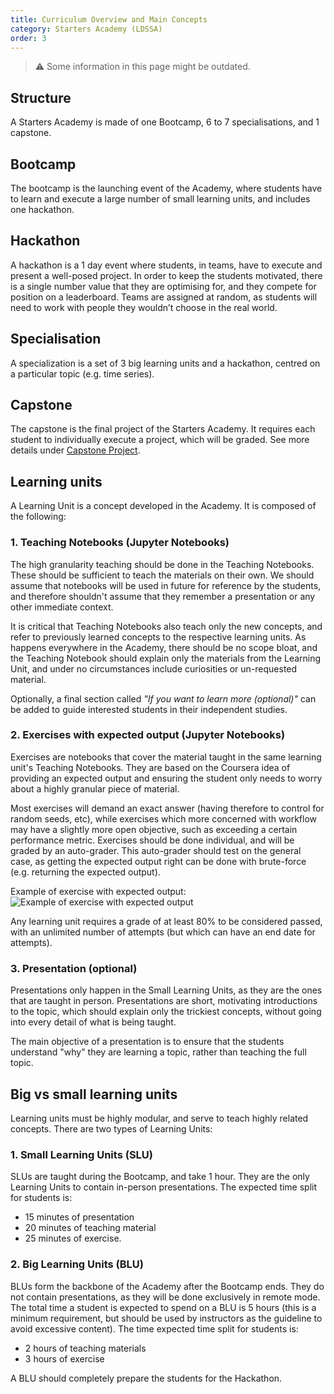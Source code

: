 ```yaml
---
title: Curriculum Overview and Main Concepts
category: Starters Academy (LDSSA)
order: 3
---
```


> ⚠️ Some information in this page might be outdated.

## Structure

A Starters Academy is made of one Bootcamp, 6 to 7 specialisations, and 1 capstone. 

## Bootcamp 
The bootcamp is the launching event of the Academy, where students have to learn and execute a large 
number of small learning units, and includes one hackathon. 

## Hackathon 
A hackathon is a 1 day event where students, in teams, have to execute and present a well-posed 
project. In order to keep the students motivated, there is a single number value that they are 
optimising for, and they compete for position on a leaderboard. Teams are assigned at random, as 
students will need to work with people they wouldn’t choose in the real world. 

## Specialisation 
A specialization is a set of 3 big learning units and a hackathon, centred on a particular topic 
(e.g. time series). 

## Capstone
The capstone is the final project of the Starters Academy. It requires each student to individually 
execute a project, which will be graded. See more details under 
[Capstone Project](../05-Capstone-Project).

## Learning units

A Learning Unit is a concept developed in the Academy. It is composed of the following: 

### 1. Teaching Notebooks (Jupyter Notebooks)
The high granularity teaching should be done in the Teaching Notebooks. These should be sufficient 
to teach the materials on their own. We should assume that notebooks will be used in future for 
reference by the students, and therefore shouldn't assume that they remember a presentation or any 
other immediate context. 

It is critical that Teaching Notebooks also teach only the new concepts, and refer to previously 
learned concepts to the respective learning units. As happens everywhere in the Academy, there 
should be no scope bloat, and the Teaching Notebook should explain only the materials from the 
Learning Unit, and under no circumstances include curiosities or un-requested material. 

Optionally, a final section called _"If you want to learn more (optional)"_ can be added to guide 
interested students in their independent studies.  

### 2. Exercises with expected output (Jupyter Notebooks) 
Exercises are notebooks that cover the material taught in the same learning unit's Teaching Notebooks. 
They are based on the Coursera idea of providing an expected output and ensuring the student only 
needs to worry about a highly granular piece of material. 

Most exercises will demand an exact answer (having therefore to control for random seeds, etc), 
while exercises which more concerned with workflow may have a slightly more open objective, such 
as exceeding a certain performance metric. Exercises should be done individual, and will be graded 
by an auto-grader. This auto-grader should test on the general case, as getting the expected output 
right can be done with brute-force (e.g. returning the expected output). 

Example of exercise with expected output: 
![Example of exercise with expected output](https://image.ibb.co/chQ7Kn/Screen_Shot_2018_04_01_at_3_03_42_PM.png)

Any learning unit requires a grade of at least 80% to be considered passed, with an unlimited number 
of attempts (but which can have an end date for attempts). 

### 3. Presentation (optional)  
Presentations only happen in the Small Learning Units, as they are the ones that are taught in person. 
Presentations are short, motivating introductions to the topic, which should explain only the 
trickiest concepts, without going into every detail of what is being taught. 

The main objective of a presentation is to ensure that the students understand "why" they are 
learning a topic, rather than teaching the full topic. 
 
## Big vs small learning units 
Learning units must be highly modular, and serve to teach highly related concepts. There are two 
types of Learning Units: 

### 1. Small Learning Units (SLU) 
SLUs are taught during the Bootcamp, and take 1 hour. They are the only Learning Units to contain 
in-person presentations. 
The expected time split for students is: 
- 15 minutes of presentation
- 20 minutes of teaching material
- 25 minutes of exercise. 

### 2. Big Learning Units (BLU) 
BLUs form the backbone of the Academy after the Bootcamp ends. They do not contain presentations, as they will be done exclusively in remote mode. The total time a student is expected to spend on a BLU is 5 hours (this is a minimum requirement, but should be used by instructors as the guideline to avoid excessive content). 
The time expected time split for students is: 
- 2 hours of teaching materials 
- 3 hours of exercise   

A BLU should completely prepare the students for the Hackathon. 


